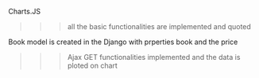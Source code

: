 Charts.JS 

>>> all the basic functionalities are implemented and quoted 

Book model is created in the Django with prperties book and the price 

>>> Ajax GET functionalities implemented and the data is ploted on chart
